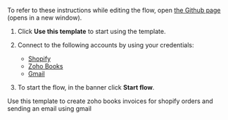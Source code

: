 To refer to these instructions while editing the flow, open [the Github page](https://github.com/ot4i/app-connect-templates/blob/master/resources/markdown/Creating%20zoho%20books%20invoices%20for%20shopify%20orders%20and%20sending%20an%20email%20using%20gmail_instructions.md) (opens in a new window).

1. Click **Use this template** to start using the template.
2. Connect to the following accounts by using your credentials:
   - [Shopify](https://www.ibm.com/docs/en/app-connect/containers_cd?topic=apps-shopify)
   - [Zoho Books](https://www.ibm.com/docs/en/app-connect/containers_cd?topic=apps-zoho-books)
   - [Gmail](https://www.ibm.com/docs/en/app-connect/containers_cd?topic=apps-gmail)
   
3. To start the flow, in the banner click **Start flow**.

Use this template to create zoho books invoices for shopify orders and sending an email using gmail
